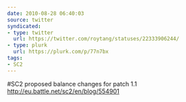 ```yaml
---
date: 2010-08-28 06:40:03
source: twitter
syndicated:
- type: twitter
  url: https://twitter.com/roytang/statuses/22333906244/
- type: plurk
  url: https://plurk.com/p/77n7bx
tags:
- SC2
---
```


#SC2 proposed balance changes for patch 1.1 http://eu.battle.net/sc2/en/blog/554901